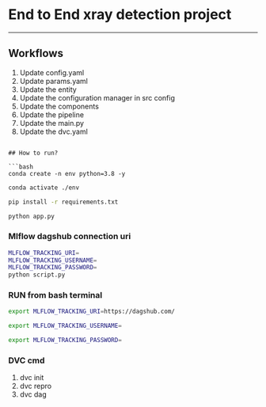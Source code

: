 # End to End xray detection project

-----------------


## Workflows

1. Update config.yaml
2. Update params.yaml
3. Update the entity
4. Update the configuration manager in src config
5. Update the components
6. Update the pipeline 
7. Update the main.py
8. Update the dvc.yaml 


```

## How to run?

```bash
conda create -n env python=3.8 -y
```

```bash
conda activate ./env
```

```bash
pip install -r requirements.txt
```

```bash
python app.py
```

### Mlflow dagshub connection uri

```bash
MLFLOW_TRACKING_URI=
MLFLOW_TRACKING_USERNAME=
MLFLOW_TRACKING_PASSWORD=
python script.py
```


### RUN from bash terminal

```bash
export MLFLOW_TRACKING_URI=https://dagshub.com/

export MLFLOW_TRACKING_USERNAME=

export MLFLOW_TRACKING_PASSWORD=

```



### DVC cmd

1. dvc init
2. dvc repro
3. dvc dag